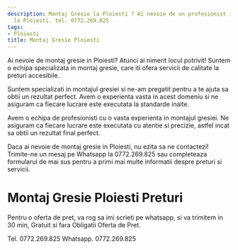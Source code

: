 ```yaml
---
description: Montaj Gresie la Ploiesti ? Ai nevoie de un profesionist in Montaj Gresie
  la Ploiesti. tel. 0772.269.825
tags:
- Ploiesti
title: Montaj Gresie Ploiesti
---
```



Ai nevoie de montaj gresie in Ploiesti? Atunci ai nimerit locul potrivit! Suntem o echipa specializata in montaj gresie, care iti ofera servicii de calitate la preturi accesibile.

Suntem specializati in montajul gresiei si ne-am pregatit pentru a te ajuta sa obtii un rezultat perfect. Avem o experienta vasta in acest domeniu si ne asiguram ca fiecare lucrare este executata la standarde inalte.

Avem o echipa de profesionisti cu o vasta experienta in montajul gresiei. Ne asiguram ca fiecare lucrare este executata cu atentie si precizie, astfel incat sa obtii un rezultat final perfect.

Daca ai nevoie de montaj gresie in Ploiesti, nu ezita sa ne contactezi! Trimite-ne un mesaj pe Whatsapp la 0772.269.825 sau completeaza formularul de mai sus pentru a primi mai multe informatii despre preturi si servicii.

# Montaj Gresie Ploiesti Preturi
Pentru o oferta de pret, va rog sa imi scrieti pe whatsapp, si va trimitem in 30 min, Gratuit si fara Obligatii Oferta de Pret.

Tel. 0772.269.825
Whatsapp. 0772.269.825